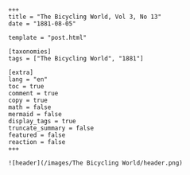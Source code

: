 
    +++
    title = "The Bicycling World, Vol 3, No 13"
    date = "1881-08-05"

    template = "post.html"

    [taxonomies]
    tags = ["The Bicycling World", "1881"]

    [extra]
    lang = "en"
    toc = true
    comment = true
    copy = true
    math = false
    mermaid = false
    display_tags = true
    truncate_summary = false
    featured = false
    reaction = false
    +++

    ![header](/images/The Bicycling World/header.png)

    